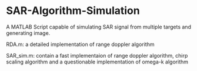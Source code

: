 # SAR-Algorithm-Simulation
A MATLAB Script capable of simulating SAR signal from multiple targets and generating image.

RDA.m: a detailed implementation of range doppler algorithm

SAR_sim.m: contain a fast implementaion of range doppler algorithm, chirp scaling algorithm and a questionable implementation of omega-k algorithm
